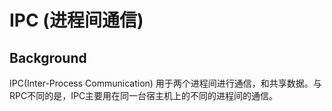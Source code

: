 # IPC (进程间通信)

## Background

IPC(Inter-Process Communication) 用于两个进程间进行通信，和共享数据。与RPC不同的是，IPC主要用在同一台宿主机上的不同的进程间的通信。